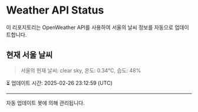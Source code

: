 
# Weather API Status

이 리포지토리는 OpenWeather API를 사용하여 서울의 날씨 정보를 자동으로 업데이트합니다.

## 현재 서울 날씨
> 서울의 현재 날씨: clear sky, 온도: 0.34°C, 습도: 48%

⏳ 업데이트 시간: 2025-02-26 23:12:59 (UTC)

---
자동 업데이트 봇에 의해 관리됩니다.
